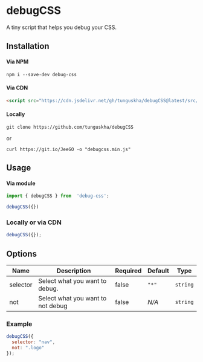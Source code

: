 # debugCSS

A tiny script that helps you debug your CSS.


## Installation

#### Via NPM
```cli
npm i --save-dev debug-css
```

#### Via CDN
```html
<script src="https://cdn.jsdelivr.net/gh/tunguskha/debugCSS@latest/src/debugcss.min.js"></script>
```

#### Locally
```cli
git clone https://github.com/tunguskha/debugCSS
```
or
```cli
curl https://git.io/JeeGO -o "debugcss.min.js"
```

## Usage

#### Via module
```js
import { debugCSS } from  'debug-css';

debugCSS({})
```

### Locally or via CDN

```js
debugCSS({});
```

## Options

|Name 	   | Description                        |Required      |Default     | Type      |
|----------|------------------------------------|--------------|------------| ----------|
| selector | Select what you want to debug.     |false         |`"*"`       |`string`   |
| not      | Select what you want to not debug  |false         |*N/A*       |`string`   |


### Example

```js
debugCSS({
  selector: "nav",
  not: ".logo"
});
```